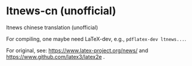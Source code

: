 # ltnews-cn (unofficial)
ltnews chinese translation (unofficial)

For compiling, one maybe need LaTeX-dev, e.g., `pdflatex-dev ltnews...`. 

For original, see: https://www.latex-project.org/news/ and https://www.github.com/latex3/latex2e .
